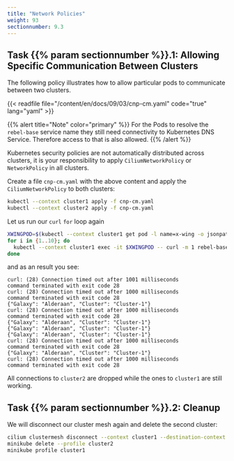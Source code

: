 ```yaml
---
title: "Network Policies"
weight: 93
sectionnumber: 9.3
---
```


## Task {{% param sectionnumber %}}.1: Allowing Specific Communication Between Clusters


The following policy illustrates how to allow particular pods to communicate between two clusters.

{{< readfile file="/content/en/docs/09/03/cnp-cm.yaml" code="true" lang="yaml" >}}

{{% alert title="Note" color="primary" %}}
For the Pods to resolve the `rebel-base` service name they still need connectivity to Kubernetes DNS Service. Therefore access to that is also allowed.
{{% /alert %}}

Kubernetes security policies are not automatically distributed across clusters, it is your responsibility to apply `CiliumNetworkPolicy` or `NetworkPolicy` in all clusters.

Create a file `cnp-cm.yaml` with the above content and apply the `CiliumNetworkPolicy` to both clusters:

```bash
kubectl --context cluster1 apply -f cnp-cm.yaml
kubectl --context cluster2 apply -f cnp-cm.yaml
```

Let us run our `curl` `for` loop again

```bash
XWINGPOD=$(kubectl --context cluster1 get pod -l name=x-wing -o jsonpath="{.items[0].metadata.name}")
for i in {1..10}; do
  kubectl --context cluster1 exec -it $XWINGPOD -- curl -m 1 rebel-base
done
```

and as an result you see:

```
curl: (28) Connection timed out after 1001 milliseconds
command terminated with exit code 28
curl: (28) Connection timed out after 1000 milliseconds
command terminated with exit code 28
{"Galaxy": "Alderaan", "Cluster": "Cluster-1"}
curl: (28) Connection timed out after 1000 milliseconds
command terminated with exit code 28
{"Galaxy": "Alderaan", "Cluster": "Cluster-1"}
{"Galaxy": "Alderaan", "Cluster": "Cluster-1"}
{"Galaxy": "Alderaan", "Cluster": "Cluster-1"}
curl: (28) Connection timed out after 1000 milliseconds
command terminated with exit code 28
{"Galaxy": "Alderaan", "Cluster": "Cluster-1"}
curl: (28) Connection timed out after 1000 milliseconds
command terminated with exit code 28
```

All connections to `cluster2` are dropped while the ones to `cluster1` are still working.


## Task {{% param sectionnumber %}}.2: Cleanup

We will disconnect our cluster mesh again and delete the second cluster:

````bash
cilium clustermesh disconnect --context cluster1 --destination-context cluster2
minikube delete --profile cluster2
minikube profile cluster1

````
